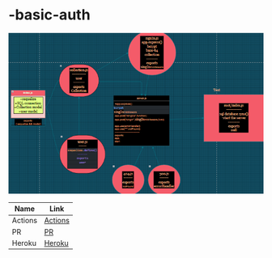 # -basic-auth

![xml](/src/image/2022-03-07%20(2).png)

|Name|Link|
|----|----|
|Actions|[Actions](https://github.com/Mujahedyousef/basic-auth/actions)|
|PR|[PR](https://github.com/Mujahedyousef/basic-auth/pull/3)|
|Heroku|[Heroku](https://mujahed-basic-auth.herokuapp.com/)|

